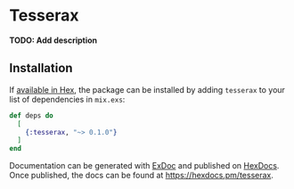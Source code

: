 # Tesserax

**TODO: Add description**

## Installation

If [available in Hex](https://hex.pm/docs/publish), the package can be installed
by adding `tesserax` to your list of dependencies in `mix.exs`:

```elixir
def deps do
  [
    {:tesserax, "~> 0.1.0"}
  ]
end
```

Documentation can be generated with [ExDoc](https://github.com/elixir-lang/ex_doc)
and published on [HexDocs](https://hexdocs.pm). Once published, the docs can
be found at <https://hexdocs.pm/tesserax>.

